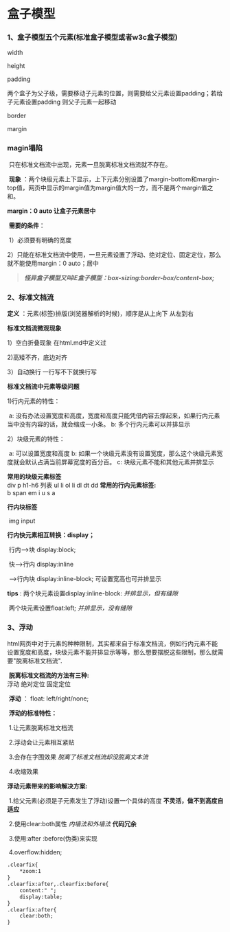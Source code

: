 # 盒子模型

### 1、盒子模型五个元素(标准盒子模型或者w3c盒子模型)

width

height

padding

两个盒子为父子级，需要移动子元素的位置，则需要给父元素设置padding；若给子元素设置padding 则父子元素一起移动

border

margin

### magin塌陷

​	只在标准文档流中出现，元素一旦脱离标准文档流就不存在。

​	**现象**	：两个块级元素上下显示，上下元素分别设置了margin-bottom和margin-top值，网页中显示的margin值为margin值大的一方，而不是两个margin值之和。

**margin：0 auto 让盒子元素居中**		

​	**需要的条件**：	

​	1）必须要有明确的宽度

​	2）只能在标准文档流中使用，一旦元素设置了浮动、绝对定位、固定定位，那么就不能使用margin：0 auto；居中

> ​	***怪异盒子模型又叫IE盒子模型：box-sizing:border-box/content-box;***	

### 2、标准文档流

**定义**	：元素(标签)排版(浏览器解析的时候)，顺序是从上向下 从左到右

**标准文档流微观现象**

1）空白折叠现象  在html.md中定义过

2)高矮不齐，底边对齐

3）自动换行 一行写不下就换行写

**标准文档流中元素等级问题**

1)行内元素的特性：

​	a: 没有办法设置宽度和高度，宽度和高度只能凭借内容去撑起来，如果行内元素当中没有内容的话，就会缩成一小条。
	b: 多个行内元素可以并排显示

2）块级元素的特性：

​	a: 可以设置宽度和高度
	b: 如果一个块级元素没有设置宽度，那么这个块级元素宽度就会默认占满当前屏幕宽度的百分百。
	c: 块级元素不能和其他元素并排显示

**常用的块级元素标签**	
		div p h1-h6  列表 ul li ol li dl dt dd 
**常用的行内元素标签:**	
		b  span em i u s a

**行内块标签**

​		img  input

**行内快元素相互转换：display；**

​	行内——>块 display:block;

​	快——>行内 display:inline

​	——>行内块 display:inline-block;   可设置宽高也可并排显示

**tips**	: 两个块元素设置display:inline-block: *并排显示，但有缝隙*	

​	  两个块元素设置float:left; *并排显示，没有缝隙*	

### 3、浮动

​	html网页中对于元素的种种限制，其实都来自于标准文档流，例如行内元素不能设置宽度和高度，块级元素不能并排显示等等，那么想要摆脱这些限制，那么就需要"脱离标准文档流".

​	**脱离标准文档流的方法有三种:**	
	浮动
	绝对定位
	固定定位

​	**浮动**	：   float: left/right/none;

​	**浮动的标准特性：**

​	1.让元素脱离标准文档流

​        2.浮动会让元素相互紧贴

​        3.会存在字围效果  *脱离了标准文档流却没脱离文本流*	

​	4.收缩效果

**浮动元素带来的影响解决方案:**

​	1.给父元素(必须是子元素发生了浮动)设置一个具体的高度   **不灵活，做不到高度自适应**	

​	2.使用clear:both属性  *内墙法和外墙法*	 **代码冗余**	

​	3.使用:after :before(伪类)来实现

​	4.overflow:hidden;

```html
.clearfix{
	*zoom:1
}   
.clearfix:after,.clearfix:before{
    content:" ";
    display:table;
}  
.clearfix:after{
	clear:both;
}  
```





